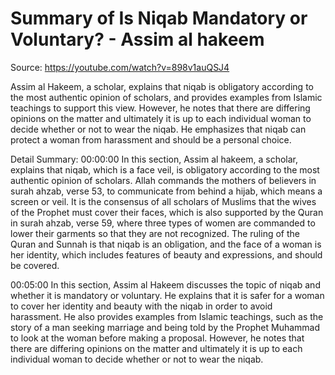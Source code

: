 # Summary of Is Niqab Mandatory or Voluntary? - Assim al hakeem

Source: https://youtube.com/watch?v=898v1auQSJ4

Assim al Hakeem, a scholar, explains that niqab is obligatory according to the most authentic opinion of scholars, and provides examples from Islamic teachings to support this view. However, he notes that there are differing opinions on the matter and ultimately it is up to each individual woman to decide whether or not to wear the niqab. He emphasizes that niqab can protect a woman from harassment and should be a personal choice.

Detail Summary: 
00:00:00
In this section, Assim al hakeem, a scholar, explains that niqab, which is a face veil, is obligatory according to the most authentic opinion of scholars. Allah commands the mothers of believers in surah ahzab, verse 53, to communicate from behind a hijab, which means a screen or veil. It is the consensus of all scholars of Muslims that the wives of the Prophet must cover their faces, which is also supported by the Quran in surah ahzab, verse 59, where three types of women are commanded to lower their garments so that they are not recognized. The ruling of the Quran and Sunnah is that niqab is an obligation, and the face of a woman is her identity, which includes features of beauty and expressions, and should be covered.

00:05:00
In this section, Assim al Hakeem discusses the topic of niqab and whether it is mandatory or voluntary. He explains that it is safer for a woman to cover her identity and beauty with the niqab in order to avoid harassment. He also provides examples from Islamic teachings, such as the story of a man seeking marriage and being told by the Prophet Muhammad to look at the woman before making a proposal. However, he notes that there are differing opinions on the matter and ultimately it is up to each individual woman to decide whether or not to wear the niqab.

